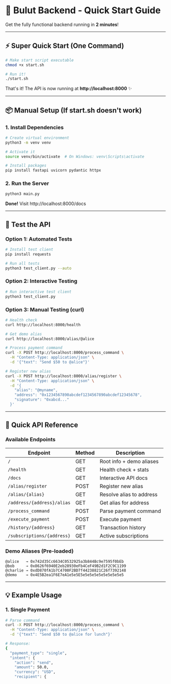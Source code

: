 # 🚀 Bulut Backend - Quick Start Guide

Get the fully functional backend running in **2 minutes**!

---

## ⚡ Super Quick Start (One Command)

```bash
# Make start script executable
chmod +x start.sh

# Run it!
./start.sh
```

That's it! The API is now running at **http://localhost:8000** ✨

---

## 📦 Manual Setup (If start.sh doesn't work)

### 1. Install Dependencies

```bash
# Create virtual environment
python3 -m venv venv

# Activate it
source venv/bin/activate  # On Windows: venv\Scripts\activate

# Install packages
pip install fastapi uvicorn pydantic httpx
```

### 2. Run the Server

```bash
python3 main.py
```

**Done!** Visit http://localhost:8000/docs

---

## 🧪 Test the API

### Option 1: Automated Tests

```bash
# Install test client
pip install requests

# Run all tests
python3 test_client.py --auto
```

### Option 2: Interactive Testing

```bash
# Run interactive test client
python3 test_client.py
```

### Option 3: Manual Testing (curl)

```bash
# Health check
curl http://localhost:8000/health

# Get demo alias
curl http://localhost:8000/alias/@alice

# Process payment command
curl -X POST http://localhost:8000/process_command \
  -H "Content-Type: application/json" \
  -d '{"text": "Send $50 to @alice"}'

# Register new alias
curl -X POST http://localhost:8000/alias/register \
  -H "Content-Type: application/json" \
  -d '{
    "alias": "@myname",
    "address": "0x1234567890abcdef1234567890abcdef12345678",
    "signature": "0xabcd..."
  }'
```

---

## 🎯 Quick API Reference

### Available Endpoints

| Endpoint | Method | Description |
|----------|--------|-------------|
| `/` | GET | Root info + demo aliases |
| `/health` | GET | Health check + stats |
| `/docs` | GET | Interactive API docs |
| `/alias/register` | POST | Register new alias |
| `/alias/{alias}` | GET | Resolve alias to address |
| `/address/{address}/alias` | GET | Get alias for address |
| `/process_command` | POST | Parse payment command |
| `/execute_payment` | POST | Execute payment |
| `/history/{address}` | GET | Transaction history |
| `/subscriptions/{address}` | GET | Active subscriptions |

### Demo Aliases (Pre-loaded)

```
@alice   → 0x742d35Cc6634C0532925a3b844Bc9e7595f0bEb
@bob     → 0x8626f6940E2eb28930eFb4CeF49B2d1F2C9C1199
@charlie → 0xdD870fA1b7C4700F2BD7f44238821C26f7392148
@demo    → 0x4E5B2ea1F6E7eA1e5e5E5e5e5e5e5e5e5e5e5e5
```

---

## 💡 Example Usage

### 1. Single Payment

```bash
# Parse command
curl -X POST http://localhost:8000/process_command \
  -H "Content-Type: application/json" \
  -d '{"text": "Send $50 to @alice for lunch"}'

# Response:
{
  "payment_type": "single",
  "intent": {
    "action": "send",
    "amount": 50.0,
    "currency": "USD",
    "recipient": {